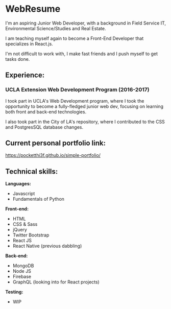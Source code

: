 # WebResume
I'm an aspiring Junior Web Developer, with a background in Field Service IT, Environmental Science/Studies and Real Estate.

I am teaching myself again to become a Front-End Developer that specializes in React.js.

I'm not difficult to work with, I make fast friends and I push myself to get tasks done.


## Experience:
### UCLA Extension Web Development Program (2016-2017)
I took part in UCLA's Web Development program, where I took the opportunity to become a fully-fledged junior web dev, focusing on learning both front and back-end technologies.

I also took part in the City of LA's repository, where I contributed to the CSS and PostgresSQL database changes. 


## Current personal portfolio link:
https://pocketthi3f.github.io/simple-portfolio/


## Technical skills:

**Languages:**

* Javascript
* Fundamentals of Python

**Front-end:**

* HTML
* CSS & Sass
* jQuery
* Twitter Bootstrap
* React JS
* React Native (previous dabbling)

**Back-end:**

* MongoDB
* Node JS
* Firebase
* GraphQL (looking into for React projects)

**Testing:**

* WIP 

